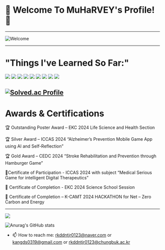 # 🌟 Welcome To **MuHaRVEY's Profile!** 🌟

---

![Welcome](https://img.shields.io/badge/Welcome-Welcome%20to%20MuHaRVEY's%20Profile!-blue?style=for-the-badge&logo=github)


---

 # "Things I've Learned So Far:"

<img src="https://img.shields.io/badge/c++-00599C?style=for-the-badge&logo=c%2B%2B&logoColor=white"> <img src="https://img.shields.io/badge/python-3776AB?style=for-the-badge&logo=python&logoColor=white"> <img src="https://img.shields.io/badge/firebase-FFCA28?style=for-the-badge&logo=firebase&logoColor=white"> <img src="https://img.shields.io/badge/flutter-02569B?style=for-the-badge&logo=flutter&logoColor=white"> <img src="https://img.shields.io/badge/mariaDB-003545?style=for-the-badge&logo=mariaDB&logoColor=white"> <img src="https://img.shields.io/badge/Kotlin-7F52FF?style=for-the-badge&logo=Kotlin&logoColor=white">
 <img src="https://img.shields.io/badge/Android-3DDC84?style=for-the-badge&logo=Android&logoColor=white"> <img src="https://img.shields.io/badge/Google Colab-F9AB00?style=for-the-badge&logo=Google Colab&logoColor=white"> <img src="https://img.shields.io/badge/linux-FCC624?style=for-the-badge&logo=linux&logoColor=black"> 

[![Solved.ac Profile](http://mazassumnida.wtf/api/v2/generate_badge?boj=rkddntjr0123)](https://solved.ac/rkddntjr0123/)
---
# Awards & Certifications

🏆 Outstanding Poster Award – EKC 2024 Life Science and Health Section

🏆 Silver Award – ICCAS 2024 “Alzheimer’s Prevention Mobile Game App using AI and Self-Reflection”

🏆 Gold Award – CEDC 2024 “Stroke Rehabilitation and Prevention through Hamburger Game”

📝Certificate of Participation - ICCAS 2024 with subject “Medical Serious Game for intelligent Digital Therapeutics”

📝 Certificate of Completion - EKC 2024 Science School Session

📝 Certificate of Completion – K-CAMT 2024 HACKATHON for Net – Zero Carbon and Energy

---
<a href="버튼을 눌렀을 때 이동할 링크" target="_blank"><img src="https://img.shields.io/badge/뱃지레이블-배경색?style=뱃지모양&logo=로고&logoColor=로고색상"/></a>

![Anurag's GitHub stats](https://github-readme-stats.vercel.app/api?username=MuHaRVEY&show_icons=true&theme=radical)
- 📫 How to reach me: rkddntjr0123@naver.com or kangds0319@gmail.com or rkddntjr0123@chungbuk.ac.kr
<!--
**MuHaRVEY/MuHaRVEY** is a ✨ _special_ ✨ repository because its `README.md` (this file) appears on your GitHub profile.

Here are some ideas to get you started:

- 🔭 I’m currently working on ...
- 🌱 I’m currently learning ...
- 👯 I’m looking to collaborate on ...
- 🤔 I’m looking for help with ...
- 💬 Ask me about ...
- 😄 Pronouns: ...
- ⚡ Fun fact: ...
-->

